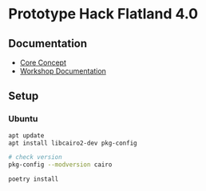 # Prototype Hack Flatland 4.0


## Documentation 
- [Core Concept](documentation/core_concept.md)
- [Workshop Documentation](documentation/workshop_documentation.md)

## Setup

### Ubuntu

```sh
apt update
apt install libcairo2-dev pkg-config

# check version
pkg-config --modversion cairo

poetry install
```